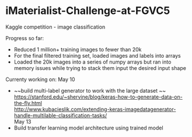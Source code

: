# iMaterialist-Challenge-at-FGVC5
Kaggle competition - image classification 

Progress so far:
- Reduced 1 million+ training images to fewer than 20k 
- For the final filtered training set, loaded images and labels into arrays
- Loaded the 20k images into a series of numpy arrays but ran into memory issues while trying to stack them input the desired input shape 

Currenty working on:
May 10
- ~~build multi-label generator to work with the large dataset    ~~  
  https://stanford.edu/~shervine/blog/keras-how-to-generate-data-on-the-fly.html    
  http://www.kubacieslik.com/extending-keras-imagedatagenerator-handle-multilable-classification-tasks/    
May 13
- Build transfer learning model architecture using trained model  
